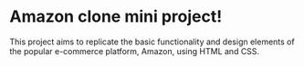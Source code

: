 # Amazon clone mini project!
This project aims to replicate the basic functionality and design elements of the popular e-commerce platform, Amazon, using HTML and CSS.
